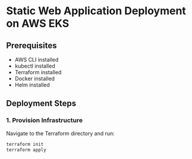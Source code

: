 # Static Web Application Deployment on AWS EKS

## Prerequisites
- AWS CLI installed
- kubectl installed
- Terraform installed
- Docker installed
- Helm installed

## Deployment Steps

### 1. Provision Infrastructure
Navigate to the Terraform directory and run:
```bash
terraform init
terraform apply
